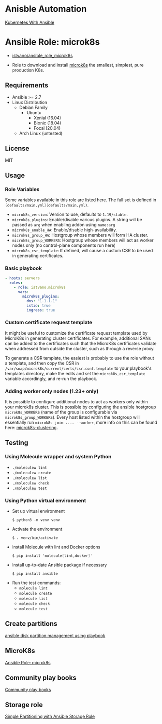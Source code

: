# Anisble Automation

[Kubernetes With Ansible](https://shashwotrisal.medium.com/kubernetes-with-ansible-881f32b8c53e)

# Ansible Role: microk8s  

- [istvano/ansible_role_microk8s](https://github.com/istvano/ansible_role_microk8s)

- Role to download and install [microk8s](https://microk8s.io/) the smallest, simplest, pure production K8s.

## Requirements

* Ansible >= 2.7
* Linux Distribution
    * Debian Family
        * Ubuntu
            * Xenial (16.04)
            * Bionic (18.04)
            * Focal  (20.04)
    * Arch Linux (untested)

## License

MIT

## Usage

### Role Variables

Some variables available in this role are listed here.  The full set is
defined in `[defaults/main.yml](defaults/main.yml)`.

* `microk8s_version`: Version to use, defaults to `1.19/stable`.
* `microk8s_plugins`: Enable/disable various plugins. A string will be passed as `arg` when enabling addon using `name:arg`
* `microk8s_enable_HA`: Enable/disable high-availability.
* `microk8s_group_HA`: Hostgroup whose members will form HA cluster.
* `microk8s_group_WORKERS`: Hostgroup whose members will act as worker nodes only (no control-plane components run here)
* `microk8s_csr_template`: If defined, will cause a custom CSR to be used in
  generating certificates.

### Basic playbook

```yaml
- hosts: servers
  roles:
    - role: istvano.microk8s
      vars:
        microk8s_plugins:
          dns: "1.1.1.1"
          istio: true
          ingress: true
```

### Custom certificate request template

It might be useful to customize the certificate request template used by
MicroK8s in generating cluster certificates.  For example, additional SANs can
be added to the certificates such that the MicroK8s certificates validate when
addressed from outside the cluster, such as through a reverse proxy.

To generate a CSR template, the easiest is probably to use the role without
a template, and then copy the CSR in
`/var/snap/microk8s/current/certs/csr.conf.template` to your playbook's
templates directory, make the edits and set the `microk8s_csr_template`
variable accordingly, and re-run the playbook.

### Adding worker only nodes (1.23+ only)

It is possible to configure additional nodes to act as workers only within your microk8s cluster. This is possible by configuring the ansible hostgroup `microk8s_WORKERS` (name of the group is configurable via `microk8s_group_WORKERS`). Every host listed within the hostgroup will essentially run `microk8s join .... --worker`, more info on this can be found here: [microk8s-clustering](https://microk8s.io/docs/clustering).

## Testing

### Using Molecule wrapper and system Python

* `./moleculew lint`
* `./moleculew create`
* `./moleculew list`
* `./moleculew check`
* `./moleculew test`

### Using Python virtual environment

* Set up virtual environment
    ```
    $ python3 -m venv venv
    ```
* Activate the environment
    ```
    $ . venv/bin/activate
    ```
* Install Molecule with lint and Docker options
    ```
    $ pip install 'molecule[lint,docker]'
    ```
* Install up-to-date Ansible package if necessary
    ```
    $ pip install ansible
    ```
* Run the test commands:
  * `molecule lint`
  * `molecule create`
  * `molecule list`
  * `molecule check`
  * `molecule test`


## Create partitions

[ansible disk partition management using playbook](https://www.programmersought.com/article/28993871391/)


## MicroK8s

[Ansible Role: microk8s](https://github.com/istvano/ansible_role_microk8s)

## Community play books

[Community play books](https://docs.ansible.com/ansible/latest/collections/community/general/parted_module.html#return-partition_info/disk)

## Storage role

[Simple Partitioning with Ansible Storage Role](https://storageapis.wordpress.com/2022/01/28/simple-partitioning-with-ansible-storage-role/)